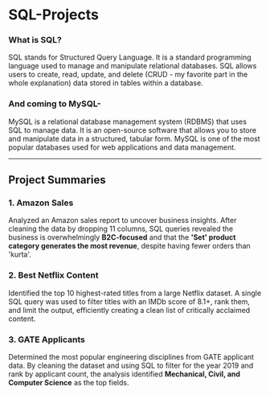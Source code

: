 # SQL-Projects

### What is SQL?

SQL stands for Structured Query Language. It is a standard programming language used to manage and manipulate relational databases. SQL allows users to create, read, update, and delete (CRUD - my favorite part in the whole explanation) data stored in tables within a database.

### And coming to MySQL-

MySQL is a relational database management system (RDBMS) that uses SQL to manage data. It is an open-source software that allows you to store and manipulate data in a structured, tabular form. MySQL is one of the most popular databases used for web applications and data management.

---

## Project Summaries

### 1. Amazon Sales 

Analyzed an Amazon sales report to uncover business insights. After cleaning the data by dropping 11 columns, SQL queries revealed the business is overwhelmingly **B2C-focused** and that the **'Set' product category generates the most revenue**, despite having fewer orders than 'kurta'.

### 2. Best Netflix Content
Identified the top 10 highest-rated titles from a large Netflix dataset. A single SQL query was used to filter titles with an IMDb score of 8.1+, rank them, and limit the output, efficiently creating a clean list of critically acclaimed content.

### 3. GATE Applicants
Determined the most popular engineering disciplines from GATE applicant data. By cleaning the dataset and using SQL to filter for the year 2019 and rank by applicant count, the analysis identified **Mechanical, Civil, and Computer Science** as the top fields.
